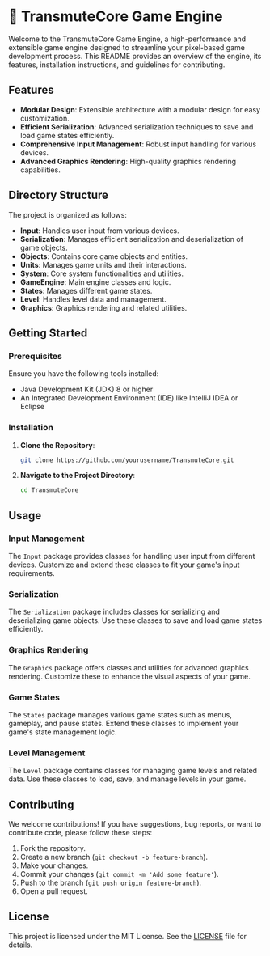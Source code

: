 # 🧪 TransmuteCore Game Engine 

Welcome to the TransmuteCore Game Engine, a high-performance and extensible game engine designed to streamline your pixel-based game development process. This README provides an overview of the engine, its features, installation instructions, and guidelines for contributing.

## Features

- **Modular Design**: Extensible architecture with a modular design for easy customization.
- **Efficient Serialization**: Advanced serialization techniques to save and load game states efficiently.
- **Comprehensive Input Management**: Robust input handling for various devices.
- **Advanced Graphics Rendering**: High-quality graphics rendering capabilities.

## Directory Structure

The project is organized as follows:

- **Input**: Handles user input from various devices.
- **Serialization**: Manages efficient serialization and deserialization of game objects.
- **Objects**: Contains core game objects and entities.
- **Units**: Manages game units and their interactions.
- **System**: Core system functionalities and utilities.
- **GameEngine**: Main engine classes and logic.
- **States**: Manages different game states.
- **Level**: Handles level data and management.
- **Graphics**: Graphics rendering and related utilities.

## Getting Started

### Prerequisites

Ensure you have the following tools installed:
- Java Development Kit (JDK) 8 or higher
- An Integrated Development Environment (IDE) like IntelliJ IDEA or Eclipse

### Installation

1. **Clone the Repository**:

    ```bash
    git clone https://github.com/yourusername/TransmuteCore.git
    ```

2. **Navigate to the Project Directory**:

    ```bash
    cd TransmuteCore
    ```

## Usage

### Input Management

The `Input` package provides classes for handling user input from different devices. Customize and extend these classes to fit your game's input requirements.

### Serialization

The `Serialization` package includes classes for serializing and deserializing game objects. Use these classes to save and load game states efficiently.

### Graphics Rendering

The `Graphics` package offers classes and utilities for advanced graphics rendering. Customize these to enhance the visual aspects of your game.

### Game States

The `States` package manages various game states such as menus, gameplay, and pause states. Extend these classes to implement your game's state management logic.

### Level Management

The `Level` package contains classes for managing game levels and related data. Use these classes to load, save, and manage levels in your game.

## Contributing

We welcome contributions! If you have suggestions, bug reports, or want to contribute code, please follow these steps:

1. Fork the repository.
2. Create a new branch (`git checkout -b feature-branch`).
3. Make your changes.
4. Commit your changes (`git commit -m 'Add some feature'`).
5. Push to the branch (`git push origin feature-branch`).
6. Open a pull request.

## License

This project is licensed under the MIT License. See the [LICENSE](LICENSE) file for details.

